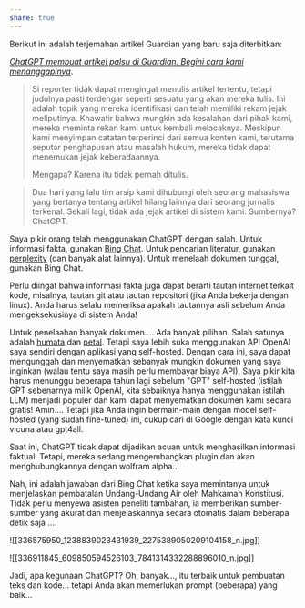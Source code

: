 ```yaml
---
share: true
---
```


Berikut ini adalah terjemahan artikel Guardian yang baru saja diterbitkan:

_[ChatGPT membuat artikel palsu di Guardian. Begini cara kami menanggapinya](https://www.theguardian.com/commentisfree/2023/apr/06/ai-chatgpt-guardian-technology-risks-fake-article?fbclid=IwAR18mVnQbr3TrTX_SL9pfeZSVrDIi6MRaHd8mJaY64pOTQP9uA9XYJDgVIM)_.

> Si reporter tidak dapat mengingat menulis artikel tertentu, tetapi judulnya pasti terdengar seperti sesuatu yang akan mereka tulis. Ini adalah topik yang mereka identifikasi dan telah memiliki rekam jejak meliputinya. Khawatir bahwa mungkin ada kesalahan dari pihak kami, mereka meminta rekan kami untuk kembali  melacaknya. Meskipun kami menyimpan catatan terperinci dari semua konten kami, terutama seputar penghapusan atau masalah hukum, mereka tidak dapat menemukan jejak keberadaannya.
> 
> Mengapa? Karena itu tidak pernah ditulis.

> Dua hari yang lalu tim arsip kami dihubungi oleh seorang mahasiswa yang bertanya tentang artikel hilang lainnya dari seorang jurnalis terkenal. Sekali lagi, tidak ada jejak artikel di sistem kami. Sumbernya? ChatGPT.

Saya pikir orang telah menggunakan ChatGPT dengan salah. Untuk informasi fakta, gunakan [Bing Chat](https://www.bing.com/new). Untuk pencarian literatur, gunakan [perplexity](https://www.perplexity.ai/) (dan banyak alat lainnya). Untuk menelaah dokumen tunggal, gunakan Bing Chat.

Perlu diingat bahwa informasi fakta juga dapat berarti tautan internet terkait kode, misalnya, tautan git atau tautan repositori (jika Anda bekerja dengan linux). Anda harus selalu memeriksa apakah tautannya asli sebelum Anda mengeksekusinya di sistem Anda!

Untuk penelaahan banyak dokumen.... Ada banyak pilihan. Salah satunya adalah [humata](https://www.humata.ai/) dan [petal](https://www.petal.org/). Tetapi saya lebih suka menggunakan API OpenAI saya sendiri dengan aplikasi yang self-hosted. Dengan cara ini, saya dapat mengunggah dan menyematkan sebanyak mungkin dokumen yang saya inginkan (walau tentu saya masih perlu membayar biaya API). Saya pikir kita harus menunggu beberapa tahun lagi sebelum "GPT" self-hosted (istilah GPT sebenarnya milik OpenAI, kita sebaiknya hanya menggunakan istilah LLM) menjadi populer dan kami dapat menyematkan dokumen kami secara gratis! Amin.... Tetapi jika Anda ingin bermain-main dengan model self-hosted (yang sudah fine-tuned) ini, cukup cari di Google dengan kata kunci vicuna atau gpt4all.

Saat ini, ChatGPT tidak dapat dijadikan acuan untuk menghasilkan informasi faktual. Tetapi, mereka sedang mengembangkan plugin dan akan menghubungkannya dengan wolfram alpha...

Nah, ini adalah jawaban dari Bing Chat ketika saya memintanya untuk menjelaskan pembatalan Undang-Undang Air oleh Mahkamah Konstitusi. Tidak perlu menyewa asisten peneliti tambahan, ia memberikan sumber-sumber yang akurat dan menjelaskannya secara otomatis dalam beberapa detik saja ....

![[336575950_1238839023431939_2275389050209104158_n.jpg]]

![[336911845_609850594526103_7841314332288896010_n.jpg]]

Jadi, apa kegunaan ChatGPT? Oh, banyak..., itu terbaik untuk pembuatan teks dan kode... tetapi Anda akan memerlukan prompt (beberapa) yang baik...